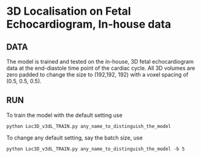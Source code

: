 # 3D Localisation on Fetal Echocardiogram, In-house data

## DATA
 The model is trained and tested on the in-house, 3D fetal echocardiogram data at the end-diastole time point of the cardiac cycle. All 3D volumes are zero padded to change the size to (192,192, 192) with a voxel spacing of (0.5, 0.5, 0.5).

## RUN
To train the model with the default setting use 

```python Loc3D_v3dL_TRAIN.py any_name_to_distinguish_the_model ```

To change any default setting, say the batch size, use

```python Loc3D_v3dL_TRAIN.py any_name_to_distinguish_the_model -b 5 ```

